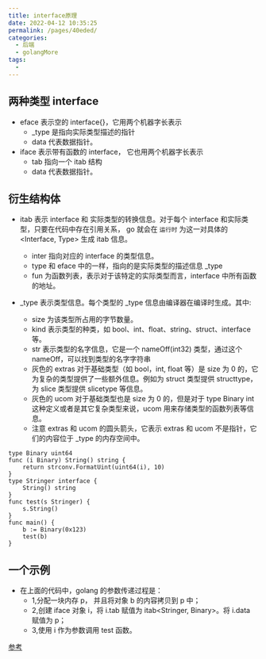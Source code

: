 ```yaml
---
title: interface原理
date: 2022-04-12 10:35:25
permalink: /pages/40eded/
categories:
  - 后端
  - golangMore
tags:
  - 
---
```





## 两种类型 interface
  * eface 表示空的 interface{}，它用两个机器字长表示
    * _type 是指向实际类型描述的指针
    * data 代表数据指针。
  * iface 表示带有函数的 interface， 它也用两个机器字长表示
    * tab 指向一个 itab 结构
    * data 代表数据指针。


## 衍生结构体
  * itab 表示 interface 和 实际类型的转换信息。对于每个 interface 和实际类型，只要在代码中存在引用关系， go 就会在 `运行时` 为这一对具体的 <Interface, Type> 生成 itab 信息。
    * inter 指向对应的 interface 的类型信息。
    * type 和 eface 中的一样，指向的是实际类型的描述信息 _type
    * fun 为函数列表，表示对于该特定的实际类型而言，interface 中所有函数的地址。

  * _type 表示类型信息。每个类型的 _type 信息由编译器在编译时生成。其中:
    * size 为该类型所占用的字节数量。
    * kind 表示类型的种类，如 bool、int、float、string、struct、interface 等。
    * str 表示类型的名字信息，它是一个 nameOff(int32) 类型，通过这个 nameOff，可以找到类型的名字字符串
    * 灰色的 extras 对于基础类型（如 bool，int, float 等）是 size 为 0 的，它为复杂的类型提供了一些额外信息。例如为 struct 类型提供 structtype，为 slice 类型提供 slicetype 等信息。
    * 灰色的 ucom 对于基础类型也是 size 为 0 的，但是对于 type Binary int 这种定义或者是其它复杂类型来说，ucom 用来存储类型的函数列表等信息。
    * 注意 extras 和 ucom 的圆头箭头，它表示 extras 和 ucom 不是指针，它们的内容位于 _type 的内存空间中。


``` golang
type Binary uint64
func (i Binary) String() string {
    return strconv.FormatUint(uint64(i), 10)
}
type Stringer interface {
    String() string
}
func test(s Stringer) {
    s.String()
}
func main() {
    b := Binary(0x123)
    test(b)
}
```
## 一个示例
  * 在上面的代码中，golang 的参数传递过程是：
    * 1,分配一块内存 p， 并且将对象 b 的内容拷贝到 p 中；
    * 2,创建 iface 对象 i，将 i.tab 赋值为 itab<Stringer, Binary>。将 i.data 赋值为 p；
    * 3,使用 i 作为参数调用 test 函数。


[参考](https://www.cnblogs.com/anjiawei/p/10664978.html?ivk_sa=1024320u)

